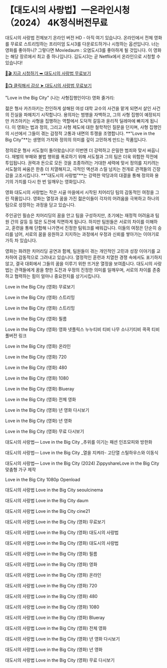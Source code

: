 # 【대도시의 사랑법】一온라인시청（2024） 4K정식버전무료

대도시의 사랑법 전체보기 온라인 버전 HD - 아직 여기 있습니다. 온라인에서 전체 영화를 무료로 스트리밍하는 프리미엄 도시3를 다운로드하거나 시청하는 옵션입니다. 너는 영화를 좋아하니? 그렇다면 Moviedaum : 오염도시3를 좋아하게 될 것입니다. 이 영화는 해당 장르에서 최고 중 하나입니다. 김도시3는 곧 Netflix에서 온라인으로 시청할 수 있습니다!

[🔗🎬 지금 시청하기 ➥ 대도시의 사랑법 무료보기](https://t.co/pl1hSjCeNj)

[🎥📺 클릭해서 감상 ➤ 대도시의 사랑법 무료보기](https://t.co/pl1hSjCeNj)

"Love in the Big City" (나는 사형집행인이다) 영화 줄거리:

젊은 형사 카즈아키는 잔인하게 살해된 여성 대학 교수의 사건을 맡게 되면서 살인 사건의 진실을 파헤치기 시작합니다. 용의자는 범행을 자백하고, 그의 사형 집행이 예정되지만 카즈아키는 사형을 집행하는 역할에서 도덕적 갈등과 윤리적 딜레마에 빠지게 됩니다. 이 영화는 법과 정의, 그리고 사형 제도에 대한 철학적인 질문을 던지며, 사형 집행인의 시선에서 그들이 겪는 감정적 고통과 내면의 투쟁을 조명합니다. **"Love in the Big City"**는 생명의 가치와 정의의 의미를 깊이 고민하게 만드는 작품입니다.

정의로운 형사 서도철이 돌아왔습니다! 이번엔 더 강력하고 은밀한 범죄와 맞서 싸웁니다. 재벌의 부패와 불법 행위를 폭로하기 위해 서도철과 그의 팀은 더욱 위험한 작전에 투입됩니다. 권력과 돈으로 모든 것을 조종하려는 거대한 세력에 맞서 정의를 지키려는 서도철의 싸움은 한층 더 치열해지고, 극적인 액션과 스릴 넘치는 전개로 관객들의 긴장감을 고조시킵니다. **"대도시의 사랑법"**는 강력한 악당과의 대결을 통해 정의와 용기의 가치를 다시 한 번 일깨우는 영화입니다.

영화 대도시의 사랑법는 작은 시골 마을에서 시작된 치어리딩 팀의 감동적인 여정을 그린 작품입니다. 영화는 열정과 꿈을 가진 젊은이들이 각자의 어려움을 극복하고 하나의 팀으로 성장하는 과정을 담고 있습니다.

주인공인 필승은 치어리딩의 꿈을 안고 팀을 구성하지만, 초기에는 재정적 어려움과 팀원 간의 갈등 등 많은 도전에 직면하게 됩니다. 하지만 팀원들은 서로의 차이를 이해하고, 훈련을 통해 단합해 나가면서 진정한 팀워크를 배워갑니다. 이들의 여정은 단순히 승리를 넘어, 서로의 꿈을 응원하고 지지하는 과정에서 우정과 신뢰를 쌓아가는 이야기로 가득 차 있습니다.

영화는 화려한 치어리딩 공연과 함께, 팀원들이 겪는 개인적인 고민과 성장 이야기를 교차하여 감동적으로 그려내고 있습니다. 열정적인 훈련과 치열한 경쟁 속에서도 포기하지 않고, 결국 대회에서 그들의 꿈을 이루기 위한 뜨거운 열정을 보여줍니다. 대도시의 사랑법는 관객들에게 꿈을 향한 도전과 우정의 진정한 의미를 일깨우며, 서로의 차이를 존중하고 협력하는 힘이 얼마나 중요한지를 상기시킵니다.

Love in the Big City (영화) 무료보기

Love in the Big City (영화) 스트리밍

Love in the Big City (영화) 스트리밍

Love in the Big City (영화) 필름

Love in the Big City (영화) 영화 넷플릭스 누누티비 티비 나무 소나기티비 콕콕 티비 풀버전 링크

Love in the Big City (영화) 온라인

Love in the Big City (영화) 720

Love in the Big City (영화) 480

Love in the Big City (영화) 1080

Love in the Big City (영화) Blueray

Love in the Big City (영화) 전체 영화

Love in the Big City (영화) 년 영화 다시보기

Love in the Big City (영화) 년 영화

Love in the Big City (영화) 무료 다시보기

대도시의 사랑법— Love in the Big City _추위를 이기는 패션 인조모피와 방한화

대도시의 사랑법— Love in the Big City _열을 지켜라- 고단열 스틸하우스와 이동식

대도시의 사랑법— Love in the Big City (2024) ZippyshareLove in the Big City 맞춤형 가구 제작

Love in the Big City 1080p Openload

대도시의 사랑법 Love in the Big City seoulcinema

대도시의 사랑법 Love in the Big City daum

대도시의 사랑법 Love in the Big City cine21

대도시의 사랑법 Love in the Big City (영화) 무료보기

대도시의 사랑법 Love in the Big City (영화) 대도시의 사랑법

대도시의 사랑법 Love in the Big City (영화) 대도시의 사랑법

대도시의 사랑법 Love in the Big City (영화) 필름

대도시의 사랑법 Love in the Big City (영화) 영화

대도시의 사랑법 Love in the Big City (영화) 온라인

대도시의 사랑법 Love in the Big City (영화) 720

대도시의 사랑법 Love in the Big City (영화) 480

대도시의 사랑법 Love in the Big City (영화) 1080

대도시의 사랑법 Love in the Big City (영화) Blueray

대도시의 사랑법 Love in the Big City (영화) 전체 영화

대도시의 사랑법 Love in the Big City (영화) 년 영화 다시보기

대도시의 사랑법 Love in the Big City (영화) 년 영화

대도시의 사랑법 Love in the Big City (영화) 무료 다시보기

